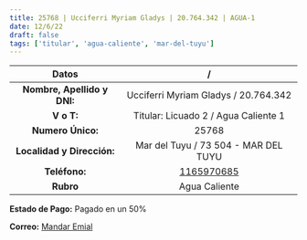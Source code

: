 ```yaml
---
title: 25768 | Ucciferri Myriam Gladys | 20.764.342 | AGUA-1
date: 12/6/22
draft: false
tags: ['titular', 'agua-caliente', 'mar-del-tuyu']
---
```


|          **Datos**          |                    /                   |
|:---------------------------:|:--------------------------------------:|
| **Nombre, Apellido y DNI:** |  Ucciferri Myriam Gladys / 20.764.342  |
|          **V o T:**         |  Titular: Licuado 2 / Agua Caliente 1  |
|      **Numero Único:**      |                  25768                 |
|  **Localidad y Dirección:** |  Mar del Tuyu / 73 504 - MAR DEL TUYU  |
|        **Teléfono:**        | [1165970685](https://wa.me/1165970685) |
|          **Rubro**          |              Agua Caliente             |

**Estado de Pago:** Pagado en un 50%

**Correo:** [Mandar Emial](mailto:myram.prisci2815@gmail.com)
